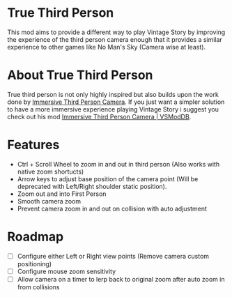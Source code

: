 
# True Third Person

This mod aims to provide a different way to play Vintage Story by improving the experience of 
the third person camera enough that it provides a similar experience to other games like 
No Man's Sky (Camera wise at least).


# About True Third Person
True third person is not only highly inspired but also builds upon the work done by [Immersive Third Person Camera](https://github.com/LeandroTheDev/immersive_tps_camera/).
If you just want a simpler solution to have a more immersive experience playing Vintage Story i 
suggest you check out his mod [Immersive Third Person Camera | VSModDB](https://mods.vintagestory.at/immersivetpscamera).


# Features

- Ctrl + Scroll Wheel to zoom in and out in third person (Also works with native zoom shortucts)
- Arrow keys to adjust base position of the camera point (Will be deprecated with Left/Right shoulder static position).
- Zoom out and into First Person
- Smooth camera zoom
- Prevent camera zoom in and out on collision with auto adjustment

# Roadmap

- [ ] Configure either Left or Right view points (Remove camera custom positioning)
- [ ] Configure mouse zoom sensitivity
- [ ] Allow camera on a timer to lerp back to original zoom after auto zoom in from collisions